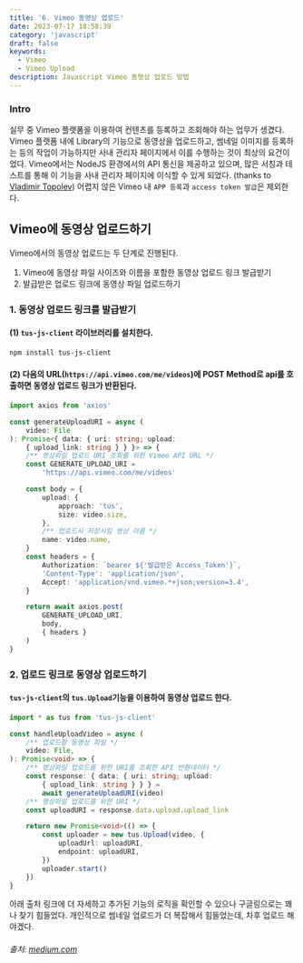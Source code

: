 ```yaml
---
title: '6. Vimeo 동영상 업로드'
date: 2023-07-17 18:58:39
category: 'javascript'
draft: false
keywords:
  - Vimeo
  - Vimeo Upload
description: Javascript Vimeo 동영상 업로드 방법
---
```

### Intro

실무 중 Vimeo 플랫폼을 이용하여 컨텐츠를 등록하고 조회해야 하는 업무가 생겼다.
Vimeo 플랫폼 내에 Library의 기능으로 동영상을 업로드하고, 썸네일 이미지를 등록하는 등의 작업이 가능하지만 사내 관리자 페이지에서 이를 수행하는 것이 최상의 요건이었다.
Vimeo에서는 NodeJS 환경에서의 API 통신을 제공하고 있으며, 많은 서칭과 테스트를 통해 이 기능을 사내 관리자 페이지에 이식할 수 있게 되었다. (thanks to [Vladimir Topolev](https://medium.com/numatic-ventures/how-to-integrate-vimeo-into-react-application-24b09cd286fd))
어렵지 않은 Vimeo 내 `APP 등록`과 `access token 발급`은 제외한다.

## Vimeo에 동영상 업로드하기

Vimeo에서의 동영상 업로드는 두 단계로 진행된다.
1. Vimeo에 동영상 파일 사이즈와 이름을 포함한 동영상 업로드 링크 발급받기
2. 발급받은 업로드 링크에 동영상 파일 업로드하기

### 1. 동영상 업로드 링크를 발급받기

#### (1) `tus-js-client` 라이브러리를 설치한다.
```zsh
npm install tus-js-client
```
#### (2) 다음의 URL(`https://api.vimeo.com/me/videos`)에 POST Method로 api를 호출하면 동영상 업로드 링크가 반환된다.

```ts
import axios from 'axios'

const generateUploadURI = async (
    video: File
): Promise<{ data: { uri: string; upload: 
    { upload_link: string } } }> => {
    /** 영상파일 업로드 URI 조회를 위한 Vimeo API URL */
    const GENERATE_UPLOAD_URI = 
        'https://api.vimeo.com/me/videos'

    const body = {
        upload: {
            approach: 'tus',
            size: video.size,
        },
        /** 업로드시 저장시킬 영상 이름 */
        name: video.name,
    }
    const headers = {
        Authorization: `bearer ${'발급받은 Access_Token'}`,
        'Content-Type': 'application/json',
        Accept: 'application/vnd.vimeo.*+json;version=3.4',
    }

    return await axios.post(
        GENERATE_UPLOAD_URI, 
        body, 
        { headers }
    )
}
```


### 2. 업로드 링크로 동영상 업로드하기

#### `tus-js-client`의 `tus.Upload`기능을 이용하여 동영상 업로드 한다.

```ts
import * as tus from 'tus-js-client'

const handleUploadVideo = async (
    /** 업로드할 동영상 파일 */
    video: File,
): Promise<void> => {
    /** 영상파일 업로드를 위한 URI를 조회한 API 반환데이터 */
    const response: { data: { uri: string; upload: 
        { upload_link: string } } } =
        await generateUploadURI(video)
    /** 영상파일 업로드를 위한 URI */
    const uploadURI = response.data.upload.upload_link

    return new Promise<void>(() => {
        const uploader = new tus.Upload(video, {
            uploadUrl: uploadURI,
            endpoint: uploadURI,
        })
        uploader.start()
    })
}
```

아래 출처 링크에 더 자세하고 추가된 기능의 로직을 확인할 수 있으나 구글링으로는 꽤나 찾기 힘들었다. 개인적으로 썸네일 업로드가 더 복잡해서 힘들었는데, 차후 업로드 해야겠다.

###### 출처: [medium.com](https://medium.com/numatic-ventures/how-to-integrate-vimeo-into-react-application-24b09cd286fd)